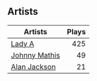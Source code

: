 ## Artists
Artists | Plays 
----- | -----: 
[Lady A](/artists/lady-a-33498) | 425
[Johnny Mathis](/artists/johnny-mathis-14581) | 49
[Alan Jackson](/artists/alan-jackson-69978) | 21

